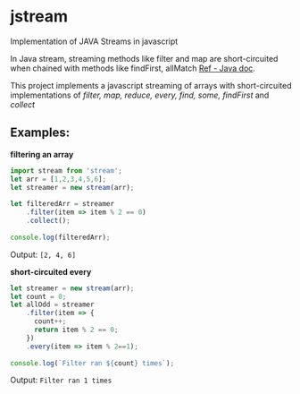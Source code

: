 # jstream
Implementation of JAVA Streams in javascript

In Java stream, streaming methods like filter and map are short-circuited when chained with methods like findFirst, allMatch [Ref - Java doc](https://docs.oracle.com/javase/8/docs/api/java/util/stream/package-summary.html#StreamOps).

This project implements a javascript streaming of arrays with short-circuited implementations of _filter, map, reduce, every, find, some, findFirst_ and _collect_

## Examples:

__filtering an array__
```javascript
import stream from 'stream';
let arr = [1,2,3,4,5,6];
let streamer = new stream(arr);
 
let filteredArr = streamer
    .filter(item => item % 2 == 0)
    .collect();
   
console.log(filteredArr);
```
Output: `[2, 4, 6]`

__short-circuited every__
```javascript
let streamer = new stream(arr);
let count = 0;
let allOdd = streamer
    .filter(item => {
      count++;
      return item % 2 == 0;
    })
    .every(item => item % 2==1);
   
console.log(`Filter ran ${count} times`);
```
Output: `Filter ran 1 times`
